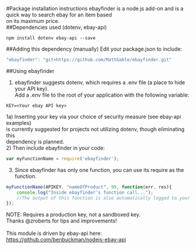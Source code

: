 #Package installation instructions
ebayfinder is a node.js add-on and is a quick way to search ebay for an item based <br />
on its maximum price.<br />
##Dependencies used (dotenv, ebay-api)
```shell
npm install dotenv ebay-api --save
```
##Adding this dependency (manually)
Edit your package.json to include:
```javascript
"ebayfinder": "git+https://github.com/MattGable/ebayfinder.git"
```
##Using ebayfinder
1) ebayfinder suggests dotenv, which requires a .env file (a place to hide your API key).<br />
Add a .env file to the root of your application with the following variable:
```shell
KEY=<Your ebay API key>
```
1a) Inserting your key via your choice of security measure (see ebay-api examples)<br />
is currently suggested for projects not utilizing dotenv, though eliminating this<br />
dependency is planned.<br />
2) Then include ebayfinder in your code:
```javascript
var myFunctionName = require('ebayfinder');
```
3) Since ebayfinder has only one function, you can use its require as the function.
```javascript
myFunctionName(APIKEY, "nameOfProduct", 99, function(err, res){
    console.log("Inside ebayfinder's function call...");
    //The output of this function is also automatically logged to your console.
});
```
NOTE: Requires a production key, not a sandboxed key.<br />
Thanks @zroberts for tips and improvements!<br />
<br />
This module is driven by ebay-api here:<br />
https://github.com/benbuckman/nodejs-ebay-api<br />

